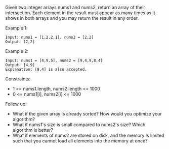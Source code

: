 Given two integer arrays nums1 and nums2, return an array of their intersection. Each element in the result must appear as many times as it shows in both arrays and you may return the result in any order.

Example 1:

```
Input: nums1 = [1,2,2,1], nums2 = [2,2]
Output: [2,2]
```

Example 2:

```
Input: nums1 = [4,9,5], nums2 = [9,4,9,8,4]
Output: [4,9]
Explanation: [9,4] is also accepted.
```

Constraints:

- 1 <= nums1.length, nums2.length <= 1000
- 0 <= nums1[i], nums2[i] <= 1000

Follow up:

- What if the given array is already sorted? How would you optimize your algorithm?
- What if nums1's size is small compared to nums2's size? Which algorithm is better?
- What if elements of nums2 are stored on disk, and the memory is limited such that you cannot load all elements into the memory at once?
